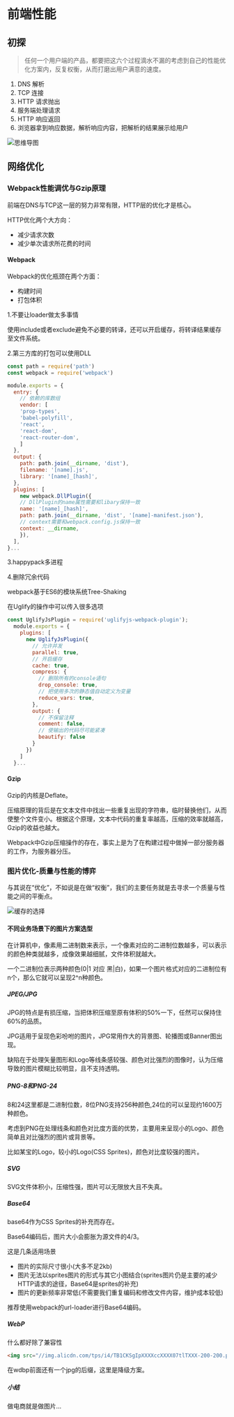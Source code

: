 # 前端性能

## 初探

> 任何一个用户端的产品，都要把这六个过程滴水不漏的考虑到自己的性能优化方案内，反复权衡，从而打磨出用户满意的速度。

1. DNS 解析
1. TCP 连接
1. HTTP 请求抛出
1. 服务端处理请求
1. HTTP 响应返回
1. 浏览器拿到响应数据，解析响应内容，把解析的结果展示给用户

![思维导图](./images/performance/index.png)

## 网络优化

### Webpack性能调优与Gzip原理

前端在DNS与TCP这一层的努力非常有限，HTTP层的优化才是核心。

HTTP优化两个大方向：

- 减少请求次数
- 减少单次请求所花费的时间

#### Webpack

Webpack的优化瓶颈在两个方面：

- 构建时间
- 打包体积

1.不要让loader做太多事情

使用include或者exclude避免不必要的转译，还可以开启缓存，将转译结果缓存至文件系统。

2.第三方库的打包可以使用DLL

```js
const path = require('path')
const webpack = require('webpack')

module.exports = {
  entry: {
    // 依赖的库数组
    vendor: [
    'prop-types',
    'babel-polyfill',
    'react',
    'react-dom',
    'react-router-dom',
    ]
  },
  output: {
    path: path.join(__dirname, 'dist'),
    filename: '[name].js',
    library: '[name]_[hash]',
  },
  plugins: [
    new webpack.DllPlugin({
    // DllPlugin的name属性需要和libary保持一致
    name: '[name]_[hash]',
    path: path.join(__dirname, 'dist', '[name]-manifest.json'),
    // context需要和webpack.config.js保持一致
    context: __dirname,
    }),
  ],
}...
```

3.happypack多进程

4.删除冗余代码

webpack基于ES6的模块系统Tree-Shaking

在Uglify的操作中可以传入很多选项

```js
const UglifyJsPlugin = require('uglifyjs-webpack-plugin');
  module.exports = {
    plugins: [
      new UglifyJsPlugin({
        // 允许并发
        parallel: true,
        // 开启缓存
        cache: true,
        compress: {
          // 删除所有的console语句
          drop_console: true,
          // 把使用多次的静态值自动定义为变量
          reduce_vars: true,
        },
        output: {
          // 不保留注释
          comment: false,
          // 使输出的代码尽可能紧凑
          beautify: false
        }
      })
    ]
  }...
```

#### Gzip

Gzip的内核是Deflate。

压缩原理的背后是在文本文件中找出一些重复出现的字符串，临时替换他们，从而使整个文件变小。根据这个原理，文本中代码的重复率越高，压缩的效率就越高，Gzip的收益也越大。

Webpack中Gzip压缩操作的存在，事实上是为了在构建过程中做掉一部分服务器的工作，为服务器分压。

### 图片优化-质量与性能的博弈

与其说在“优化”，不如说是在做“权衡”，我们的主要任务就是去寻求一个质量与性能之间的平衡点。

![缓存的选择](./images/performance/cache-choice.png)

#### 不同业务场景下的图片方案选型

在计算机中，像素用二进制数来表示，一个像素对应的二进制位数越多，可以表示的颜色种类就越多，成像效果越细腻，文件体积就越大。

一个二进制位表示两种颜色(0|1 对应 黑|白)，如果一个图片格式对应的二进制位有n个，那么它就可以呈现2^n种颜色。

##### JPEG/JPG

JPG的特点是有损压缩，当把体积压缩至原有体积的50%一下，任然可以保持住60%的品质。

JPG适用于呈现色彩吩咐的图片，JPG常用作大的背景图、轮播图或Banner图出现。

缺陷在于处理矢量图形和Logo等线条感较强、颜色对比强烈的图像时，认为压缩导致的图片模糊比较明显，且不支持透明。

##### PNG-8和PNG-24

8和24这里都是二进制位数，8位PNG支持256种颜色,24位的可以呈现约1600万种颜色。

考虑到PNG在处理线条和颜色对比度方面的优势，主要用来呈现小的Logo、颜色简单且对比强烈的图片或背景等。

比如某宝的Logo，较小的Logo(CSS Sprites)，颜色对比度较强的图片。

##### SVG

SVG文件体积小，压缩性强，图片可以无限放大且不失真。

##### Base64

base64作为CSS Sprites的补充而存在。

Base64编码后，图片大小会膨胀为源文件的4/3。

这是几条适用场景

- 图片的实际尺寸很小(大多不足2kb)
- 图片无法以sprites图片的形式与其它小图结合(sprites图片仍是主要的减少HTTP请求的途径，Base64是sprites的补充)
- 图片的更新频率非常低(不需要我们重复编码和修改文件内容，维护成本较低)

推荐使用webpack的url-loader进行Base64编码。

##### WebP

什么都好除了兼容性

```html
<img src="//img.alicdn.com/tps/i4/TB1CKSgIpXXXXccXXXX07tlTXXX-200-200.png_60x60.jpg_.webp" alt="手机app - 聚划算" class="app-icon">
```

在wdbp前面还有一个jpg的后缀，这里是降级方案。

##### 小结

做电商就是做图片...
